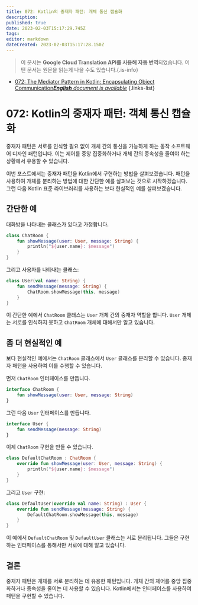```yaml
---
title: 072: Kotlin의 중재자 패턴: 개체 통신 캡슐화
description: 
published: true
date: 2023-02-03T15:17:29.745Z
tags: 
editor: markdown
dateCreated: 2023-02-03T15:17:28.150Z
---
```


> 이 문서는 **Google Cloud Translation API를 사용해 자동 번역**되었습니다.
어떤 문서는 원문을 읽는게 나을 수도 있습니다.{.is-info}



- [072: The Mediator Pattern in Kotlin: Encapsulating Object Communication***English** document is available*](/en/Knowledge-base/Kotlin/Learning/072-the-mediator-pattern-in-kotlin-encapsulating-object-communication)
{.links-list}


# 072: Kotlin의 중재자 패턴: 객체 통신 캡슐화

중재자 패턴은 서로를 인식할 필요 없이 개체 간의 통신을 가능하게 하는 동작 소프트웨어 디자인 패턴입니다. 이는 제어를 중앙 집중화하거나 개체 간의 종속성을 줄여야 하는 상황에서 유용할 수 있습니다.

이번 포스트에서는 중재자 패턴을 Kotlin에서 구현하는 방법을 살펴보겠습니다. 패턴을 사용하여 개체를 분리하는 방법에 대한 간단한 예를 살펴보는 것으로 시작하겠습니다. 그런 다음 Kotlin 표준 라이브러리를 사용하는 보다 현실적인 예를 살펴보겠습니다.

## 간단한 예

대화방을 나타내는 클래스가 있다고 가정합니다.

```kotlin
class ChatRoom {
    fun showMessage(user: User, message: String) {
        println("${user.name}: $message")
    }
}
```

그리고 사용자를 나타내는 클래스:

```kotlin
class User(val name: String) {
    fun sendMessage(message: String) {
        ChatRoom.showMessage(this, message)
    }
}
```

이 간단한 예에서 `ChatRoom` 클래스는 `User` 개체 간의 중재자 역할을 합니다. `User` 개체는 서로를 인식하지 못하고 `ChatRoom` 개체에 대해서만 알고 있습니다.

## 좀 더 현실적인 예

보다 현실적인 예에서는 `ChatRoom` 클래스에서 `User` 클래스를 분리할 수 있습니다. 중재자 패턴을 사용하여 이를 수행할 수 있습니다.

먼저 `ChatRoom` 인터페이스를 만듭니다.

```kotlin
interface ChatRoom {
    fun showMessage(user: User, message: String)
}
```

그런 다음 `User` 인터페이스를 만듭니다.

```kotlin
interface User {
    fun sendMessage(message: String)
}
```

이제 `ChatRoom` 구현을 만들 수 있습니다.

```kotlin
class DefaultChatRoom : ChatRoom {
    override fun showMessage(user: User, message: String) {
        println("${user.name}: $message")
    }
}
```

그리고 `User` 구현:

```kotlin
class DefaultUser(override val name: String) : User {
    override fun sendMessage(message: String) {
        DefaultChatRoom.showMessage(this, message)
    }
}
```

이 예에서 `DefaultChatRoom` 및 `DefaultUser` 클래스는 서로 분리됩니다. 그들은 구현하는 인터페이스를 통해서만 서로에 대해 알고 있습니다.

## 결론

중재자 패턴은 개체를 서로 분리하는 데 유용한 패턴입니다. 개체 간의 제어를 중앙 집중화하거나 종속성을 줄이는 데 사용할 수 있습니다. Kotlin에서는 인터페이스를 사용하여 패턴을 구현할 수 있습니다.